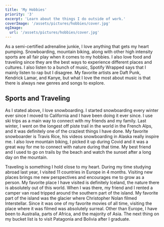 ```yaml
---
title: 'My Hobbies'
priority: '3'
excerpt: 'Learn about the things I do outside of work.'
coverImage: '/assets/pictures/hobbies/cover.jpg'
ogImage:
  url: '/assets/pictures/hobbies/cover.jpg'
---
```


As a semi-certified adrenaline junkie, I love anything that gets my heart pumping. Snowboarding, mountain biking, along with other high intensity sports are all fair play when it comes to my hobbies. I also love food and traveling since they are the best ways to experience different places and cultures. I also listen to a bunch of music, Spotify Wrapped says that I mainly listen to rap but I disagree. My favorite artists are Daft Punk, Kendrick Lamar, and Kanye, but what I love the most about music is that there is always new genres and songs to explore.

## Sports and Traveling

As I stated above, I love snowboarding. I started snowboarding every winter ever since I moved to California and I have been doing it ever since. I use ski trips as a main way to connect with my friends and my family. Last winter, I went on the longest off piste trail in the world in the French Alps, and it was definitely one of the craziest things I have done. My favorite snowboarder is Travis Rice, his videos snowboarding in Alaska really inspire me. I also love mountain biking, I picked it up during Covid and it was a great way for me to connect with nature during that time. My best friend and I used to go on trails by the beach and watch the sunset after a long day on the mountain.

Traveling is something I hold close to my heart. During my time studying abroad last year, I visited 11 countries in Europe in 4 months. Visiting new places brings me new perspectives and encourages me to grow as a person. My favorite place I have visited is definitely Iceland, the nature there is absolutely out of this world. When I was there, my friend and I rented a camper van road tripped around the southern part of the island. My favorite part of the island was the glacier where Christopher Nolan filmed Interstellar. Since it was one of my favorite movies of all time, visiting the place where it was filmed was absolutely surreal. Other than Europe, I have been to Australia, parts of Africa, and the majority of Asia. The next thing on my bucket list is to visit Patagonia and Bolivia after I graduate.
